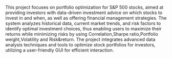 This project focuses on portfolio optimization for S&P 500 stocks, aimed at providing investors with data-driven investment advice on which stocks to invest in and when, as well as offering financial management strategies. The system analyzes historical data, current market trends, and risk factors to identify optimal investment choices, thus enabling users to maximize their returns while minimizing risks by using Correlation,Sharpe ratio,Portfolio weight,Volatility and Risk&return. The project integrates advanced data analysis techniques and tools to optimize stock portfolios for investors, utilizing a user-friendly GUI for efficient interaction.
